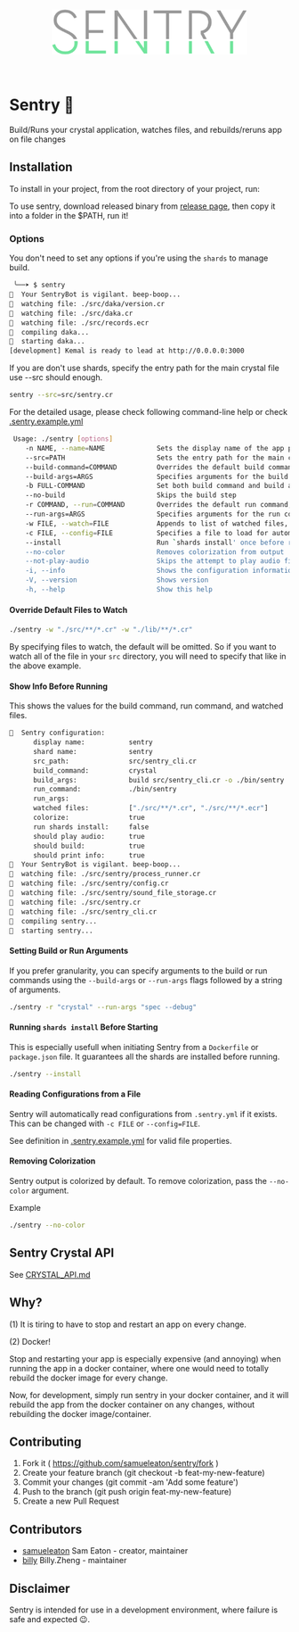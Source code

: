 <br>
<p align="center">
<img width="350" title="cubbie" alt="cubbie!" src="https://raw.githubusercontent.com/samueleaton/design/master/sentry.png">
</p>
<br>

# Sentry 🤖

Build/Runs your crystal application, watches files, and rebuilds/reruns app on file changes

## Installation

To install in your project, from the root directory of your project, run:

To use sentry, download released binary from [release page](https://github.com/crystal-china/sentry/releases), then copy it into
a folder in the $PATH, run it!

### Options

You don't need to set any options if you're using the `shards` to manage build.

```bash
 ╰──➤ $ sentry
🤖  Your SentryBot is vigilant. beep-boop...
🤖  watching file: ./src/daka/version.cr
🤖  watching file: ./src/daka.cr
🤖  watching file: ./src/records.ecr
🤖  compiling daka...
🤖  starting daka...
[development] Kemal is ready to lead at http://0.0.0.0:3000
```

If you are don't use shards, specify the entry path for the main crystal file use --src should enough.

```bash
sentry --src=src/sentry.cr
```

For the detailed usage, please check following command-line help or check [.sentry.example.yml](./.sentry.example.yml) 

```bash
 Usage: ./sentry [options]
    -n NAME, --name=NAME             Sets the display name of the app process  (default: sentry)
    --src=PATH                       Sets the entry path for the main crystal file inferred from shard.yml, (default: src/sentry_cli.cr)
    --build-command=COMMAND          Overrides the default build command (default: crystal)
    --build-args=ARGS                Specifies arguments for the build command, (default: build src/sentry_cli.cr -o ./bin/sentry)
    -b FULL-COMMAND                  Set both build command and build args, for backwards compatibility. (default: crystal build src/sentry_cli.cr -o ./bin/sentry)
    --no-build                       Skips the build step
    -r COMMAND, --run=COMMAND        Overrides the default run command, you need sets same output filename as sets in --build-args if you prefer to set it, (default: ./bin/sentry)
    --run-args=ARGS                  Specifies arguments for the run command, (default: )
    -w FILE, --watch=FILE            Appends to list of watched files, (will overrides default: ["./src/**/*.cr", "./src/**/*.ecr"])
    -c FILE, --config=FILE           Specifies a file to load for automatic configuration (default: .sentry.yml)
    --install                        Run `shards install' once before running Sentry build and run commands
    --no-color                       Removes colorization from output
    --not-play-audio                 Skips the attempt to play audio file with `aplay' from `alsa-utils' package when building on Linux succeeds or fails
    -i, --info                       Shows the configuration informations
    -V, --version                    Shows version
    -h, --help                       Show this help
```

#### Override Default Files to Watch

```bash
./sentry -w "./src/**/*.cr" -w "./lib/**/*.cr"
```

By specifying files to watch, the default will be omitted. So if you want to watch all of the file in your `src` directory, you will need to specify that like in the above example.

#### Show Info Before Running

This shows the values for the build command, run command, and watched files.

```bash
🤖  Sentry configuration:
      display name:           sentry
      shard name:             sentry
      src_path:               src/sentry_cli.cr
      build_command:          crystal
      build_args:             build src/sentry_cli.cr -o ./bin/sentry
      run_command:            ./bin/sentry
      run_args:
      watched files:          ["./src/**/*.cr", "./src/**/*.ecr"]
      colorize:               true
      run shards install:     false
      should play audio:      true
      should build:           true
      should print info:      true
🤖  Your SentryBot is vigilant. beep-boop...
🤖  watching file: ./src/sentry/process_runner.cr
🤖  watching file: ./src/sentry/config.cr
🤖  watching file: ./src/sentry/sound_file_storage.cr
🤖  watching file: ./src/sentry.cr
🤖  watching file: ./src/sentry_cli.cr
🤖  compiling sentry...
🤖  starting sentry...
```

#### Setting Build or Run Arguments

If you prefer granularity, you can specify arguments to the build or run commands using the `--build-args` or `--run-args` flags followed by a string of arguments.

```bash
./sentry -r "crystal" --run-args "spec --debug"
```

#### Running `shards install` Before Starting

This is especially usefull when initiating Sentry from a `Dockerfile` or `package.json` file. It guarantees all the shards are installed before running.

```bash
./sentry --install
```

#### Reading Configurations from a File

Sentry will automatically read configurations from `.sentry.yml` if it exists. This can be changed with `-c FILE` or `--config=FILE`.

See definition in [.sentry.example.yml](./.sentry.example.yml) for valid file properties.

#### Removing Colorization

Sentry output is colorized by default. To remove colorization, pass the `--no-color` argument.

Example

```bash
./sentry --no-color
```

## Sentry Crystal API

See [CRYSTAL_API.md](./CRYSTAL_API.md)

## Why?

(1) It is tiring to have to stop and restart an app on every change.

(2) Docker!

Stop and restarting your app is especially expensive (and annoying) when running the app in a docker container, where one would need to totally rebuild the docker image for every change.

Now, for development, simply run sentry in your docker container, and it will rebuild the app from the docker container on any changes, without rebuilding the docker image/container.

## Contributing

1. Fork it ( https://github.com/samueleaton/sentry/fork )
2. Create your feature branch (git checkout -b feat-my-new-feature)
3. Commit your changes (git commit -am 'Add some feature')
4. Push to the branch (git push origin feat-my-new-feature)
5. Create a new Pull Request

## Contributors

- [samueleaton](https://github.com/samueleaton) Sam Eaton - creator, maintainer
- [billy](http://github.com/zw963) Billy.Zheng - maintainer

## Disclaimer

Sentry is intended for use in a development environment, where failure is safe and expected 😉.
